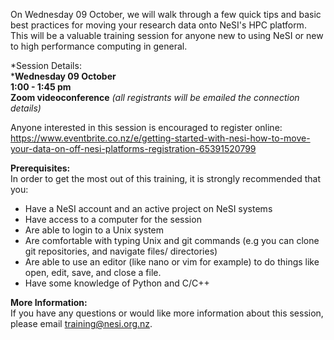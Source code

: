 On Wednesday 09 October, we will walk through a few quick tips and basic
best practices for moving your research data onto NeSI\'s HPC platform.
This will be a valuable training session for anyone new to using NeSI or
new to high performance computing in general.

*Session Details:\
***Wednesday 09 October**\
**1:00 - 1:45 pm**\
**Zoom videoconference** *(all registrants will be emailed the
connection details)*

Anyone interested in this session is encouraged to register online: \
<https://www.eventbrite.co.nz/e/getting-started-with-nesi-how-to-move-your-data-on-off-nesi-platforms-registration-65391520799>

**Prerequisites:**\
In order to get the most out of this training, it is strongly
recommended that you:

-   Have a NeSI account and an active project on NeSI systems
-   Have access to a computer for the session
-   Are able to login to a Unix system
-   Are comfortable with typing Unix and git commands (e.g you can clone
    git repositories, and navigate files/ directories)
-   Are able to use an editor (like nano or vim for example) to do
    things like open, edit, save, and close a file.
-   Have some knowledge of Python and C/C++  

**More Information:**\
If you have any questions or would like more information about this
session, please email <training@nesi.org.nz>. 
